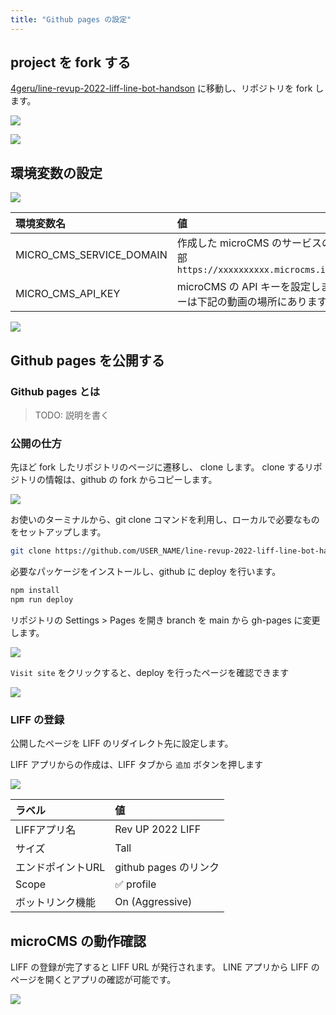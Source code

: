 ```yaml
---
title: "Github pages の設定"
---
```


## project を fork する

[4geru/line-revup-2022-liff-line-bot-handson](https://github.com/4geru/line-revup-2022-liff-line-bot-handson) に移動し、リポジトリを fork します。

![](/images/books/line-revup-2022-liff-line-bot-handson/liff-fork-github-edit.png)

![](/images/books/line-revup-2022-liff-line-bot-handson/liff-confirm-github-edit.png)

## 環境変数の設定

![](/images/books/line-revup-2022-liff-line-bot-handson/liff-github-new-environment-edit.png)

| 環境変数名 | 値 |
| :--- | :--- |
| MICRO_CMS_SERVICE_DOMAIN | 作成した microCMS のサービスの URL の一部 <br /> `https://xxxxxxxxxx.microcms.io/apis/liff` |
| MICRO_CMS_API_KEY | microCMS の API キーを設定します。 API キーは下記の動画の場所にあります。 |

![](/images/books/line-revup-2022-liff-line-bot-handson/liff-micro-cms-show-api-key-edit.png)

## Github pages を公開する
### Github pages とは

> TODO: 説明を書く

### 公開の仕方
先ほど fork したリポジトリのページに遷移し、 clone します。
clone するリポジトリの情報は、github の fork からコピーします。

![](/images/books/line-revup-2022-liff-line-bot-handson/liff-github-clone-edit.png)

お使いのターミナルから、git clone コマンドを利用し、ローカルで必要なものをセットアップします。

```sh
git clone https://github.com/USER_NAME/line-revup-2022-liff-line-bot-handson.git
```

必要なパッケージをインストールし、github に deploy を行います。

```sh
npm install
npm run deploy
```

リポジトリの Settings > Pages を開き branch を main から gh-pages に変更します。

![](/images/books/line-revup-2022-liff-line-bot-handson/liff-github-open-github-pages-edit.png)

`Visit site` をクリックすると、deploy を行ったページを確認できます

![](/images/books/line-revup-2022-liff-line-bot-handson/liff-github-check-deployed-unlogin-page.png)

### LIFF の登録

公開したページを LIFF のリダイレクト先に設定します。

LIFF アプリからの作成は、LIFF タブから `追加` ボタンを押します

![](/images/books/line-revup-2022-liff-line-bot-handson/line-liff-create-edit.png)

| ラベル | 値 |
| :--- | :--- |
| LIFFアプリ名 | Rev UP 2022 LIFF
| サイズ | Tall
| エンドポイントURL | github pages のリンク
| Scope | ✅ profile
| ボットリンク機能 | On (Aggressive)

## microCMS の動作確認

LIFF の登録が完了すると LIFF URL が発行されます。
LINE アプリから LIFF のページを開くとアプリの確認が可能です。

![](/images/books/line-revup-2022-liff-line-bot-handson/liff-github-check-deployed-pages.png)
